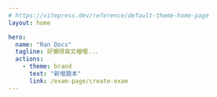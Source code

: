 ```yaml
---
# https://vitepress.dev/reference/default-theme-home-page
layout: home

hero:
  name: "Ran Docs"
  tagline: 好懶得寫文檔喔...
  actions:
    - theme: brand
      text: "新增題本"
      link: /exam-page/create-exam
---
```

